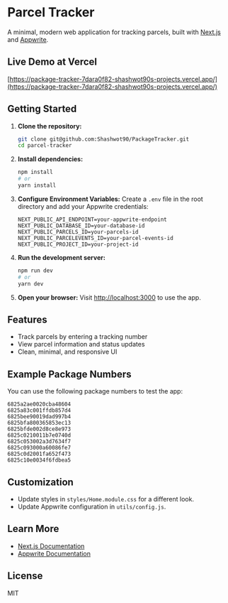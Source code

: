 # Parcel Tracker

A minimal, modern web application for tracking parcels, built with [Next.js](https://nextjs.org) and [Appwrite](https://appwrite.io/).

## Live Demo at Vercel

[https://package-tracker-7dara0f82-shashwot90s-projects.vercel.app/](https://package-tracker-7dara0f82-shashwot90s-projects.vercel.app/)

## Getting Started

1. **Clone the repository:**
   ```bash
   git clone git@github.com:Shashwot90/PackageTracker.git
   cd parcel-tracker
   ```

2. **Install dependencies:**
   ```bash
   npm install
   # or
   yarn install
   ```

3. **Configure Environment Variables:**
   Create a `.env` file in the root directory and add your Appwrite credentials:
   ```env
   NEXT_PUBLIC_API_ENDPOINT=your-appwrite-endpoint
   NEXT_PUBLIC_DATABASE_ID=your-database-id
   NEXT_PUBLIC_PARCELS_ID=your-parcels-id
   NEXT_PUBLIC_PARCELEVENTS_ID=your-parcel-events-id
   NEXT_PUBLIC_PROJECT_ID=your-project-id
   ```

4. **Run the development server:**
   ```bash
   npm run dev
   # or
   yarn dev
   ```

5. **Open your browser:**
   Visit [http://localhost:3000](http://localhost:3000) to use the app.

## Features
- Track parcels by entering a tracking number
- View parcel information and status updates
- Clean, minimal, and responsive UI

## Example Package Numbers
You can use the following package numbers to test the app:

```
6825a2ae0020cba48604
6825a83c001ffdb857d4
6825bee90019dad997b4
6825bfa800365853ec13
6825bfde002d8ce8e973
6825c0210011b7e0740d
6825c053002a3d7634f7
6825c093000a60086fe7
6825c0d2001fa652f473
6825c10e0034f6fdbea5
```

## Customization
- Update styles in `styles/Home.module.css` for a different look.
- Update Appwrite configuration in `utils/config.js`.

## Learn More
- [Next.js Documentation](https://nextjs.org/docs)
- [Appwrite Documentation](https://appwrite.io/docs)

## License
MIT
